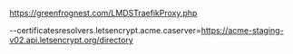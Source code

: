 https://greenfrognest.com/LMDSTraefikProxy.php

--certificatesresolvers.letsencrypt.acme.caserver=https://acme-staging-v02.api.letsencrypt.org/directory